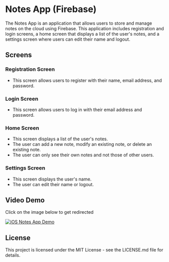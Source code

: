 # Notes App (Firebase)

The Notes App is an application that allows users to store and manage notes on the cloud using Firebase. This application includes registration and login screens, a home screen that displays a list of the user's notes, and a settings screen where users can edit their name and logout.

## Screens

### Registration Screen

- This screen allows users to register with their name, email address, and password.

### Login Screen

- This screen allows users to log in with their email address and password.

### Home Screen

- This screen displays a list of the user's notes.
- The user can add a new note, modify an existing note, or delete an existing note.
- The user can only see their own notes and not those of other users.

### Settings Screen

- This screen displays the user's name.
- The user can edit their name or logout.

## Video Demo
Click on the image below to get redirected 

[![iOS Notes App Demo](https://img.youtube.com/vi/PQYJV-dQ1zI/maxresdefault.jpg)](https://youtu.be/PQYJV-dQ1zI)

## License

This project is licensed under the MIT License - see the LICENSE.md file for details.
